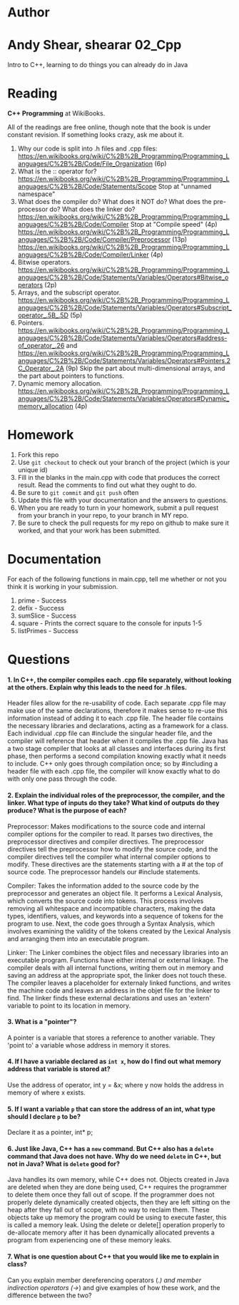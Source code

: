 Author
==========
Andy Shear, shearar
02_Cpp
======

Intro to C++, learning to do things you can already do in Java

Reading
=======

**C++ Programming** at WikiBooks.

All of the readings are free online, though note that the book is under constant revision. If something looks crazy, ask me about it.

1. Why our code is split into .h files and .cpp files: https://en.wikibooks.org/wiki/C%2B%2B_Programming/Programming_Languages/C%2B%2B/Code/File_Organization (6p)
2. What is the :: operator for? https://en.wikibooks.org/wiki/C%2B%2B_Programming/Programming_Languages/C%2B%2B/Code/Statements/Scope Stop at "unnamed namespace"
3. What does the compiler do? What does it NOT do? What does the pre-processor do? What does the linker do? https://en.wikibooks.org/wiki/C%2B%2B_Programming/Programming_Languages/C%2B%2B/Code/Compiler Stop at "Compile speed" (4p) https://en.wikibooks.org/wiki/C%2B%2B_Programming/Programming_Languages/C%2B%2B/Code/Compiler/Preprocessor (13p) https://en.wikibooks.org/wiki/C%2B%2B_Programming/Programming_Languages/C%2B%2B/Code/Compiler/Linker (4p)
4. Bitwise operators. https://en.wikibooks.org/wiki/C%2B%2B_Programming/Programming_Languages/C%2B%2B/Code/Statements/Variables/Operators#Bitwise_operators (2p)
5. Arrays, and the subscript operator. https://en.wikibooks.org/wiki/C%2B%2B_Programming/Programming_Languages/C%2B%2B/Code/Statements/Variables/Operators#Subscript_operator_.5B_.5D (5p)
6. Pointers. https://en.wikibooks.org/wiki/C%2B%2B_Programming/Programming_Languages/C%2B%2B/Code/Statements/Variables/Operators#address-of_operator_.26 and https://en.wikibooks.org/wiki/C%2B%2B_Programming/Programming_Languages/C%2B%2B/Code/Statements/Variables/Operators#Pointers.2C_Operator_.2A (9p) Skip the part about multi-dimensional arrays, and the part about pointers to functions.
7. Dynamic memory allocation. https://en.wikibooks.org/wiki/C%2B%2B_Programming/Programming_Languages/C%2B%2B/Code/Statements/Variables/Operators#Dynamic_memory_allocation (4p)

Homework
========

1. Fork this repo
2. Use `git checkout` to check out your branch of the project (which is your unique id)
3. Fill in the blanks in the main.cpp with code that produces the correct result. Read the comments to find out what they ought to do.
4. Be sure to `git commit` and `git push` often
5. Update this file with your documentation and the answers to questions.
6. When you are ready to turn in your homework, submit a pull request from your branch in your repo, to your branch in MY repo.
7. Be sure to check the pull requests for my repo on github to make sure it worked, and that your work has been submitted.

Documentation
=========

For each of the following functions in main.cpp, tell me whether or not you think it is working in your submission.

1. prime - Success
2. defix - Success
3. sumSlice - Success
4. square - Prints the correct square to the console for inputs 1-5
5. listPrimes - Success

Questions
=======

#### 1. In C++, the compiler compiles each .cpp file separately, without looking at the others. Explain why this leads to the need for .h files.

Header files allow for the re-usability of code.  Each separate .cpp file may make use of the same declarations, therefore it makes sense to re-use this information instead of adding it to each .cpp file.  The header file contains the necessary libraries and declarations, acting as a framework for a class.   Each individual .cpp file can #include the singular header file, and the compiler will reference that header when it compiles the .cpp file.  Java has a two stage compiler that looks at all classes and interfaces during its first phase, then performs a second compilation knowing exactly what it needs to include.  C++ only goes through compilation once; so by #including a header file with each .cpp file, the compiler will know exactly what to do with only one pass through the code.

#### 2. Explain the individual roles of the preprocessor, the compiler, and the linker. What type of inputs do they take? What kind of outputs do they produce? What is the purpose of each?

Preprocessor: Makes modifications to the source code and internal compiler options for the compiler to read.  It parses two directives, the preprocessor directives and compiler directives.  The preprocessor directives tell the preprocessor how to modify the source code, and the compiler directives tell the compiler what internal compiler options to modify.  These directives are the statements starting with a # at the top of source code.  The preprocessor handels our #include statements.

Compiler: Takes the information added to the source code by the preprocessor and generates an object file.  It performs a Lexical Analysis, which converts the source code into tokens.  This process involves removing all whitespace and incompatible characters, making the data types, identifiers, values, and keywords into a sequence of tokens for the program to use.  Next, the code goes through a Syntax Analysis, which involves examining the validity of the tokens created by the Lexical Analysis and arranging them into an executable program.

Linker:  The Linker combines the object files and necessary libraries into an executable program.  Functions have either internal or external linkage.  The compiler deals with all internal functions, writing them out in memory and saving an address at the appropriate spot, the linker does not touch these.  The compiler leaves a placeholder for externaly linked functions, and writes the machine code and leaves an address in the objet file for the linker to find.  The linker finds these external declarations and uses an 'extern' variable to point to its location in memory.

#### 3. What is a "pointer"?

A pointer is a variable that stores a reference to another variable.  They 'point to' a variable whose address in memory it stores.

#### 4. If I have a variable declared as `int x`, how do I find out what memory address that variable is stored at?

Use the address of operator, int y = &x; where y now holds the address in memory of where x exists.

#### 5. If I want a variable `p` that can store the address of an int, what type should I declare `p` to be?

Declare it as a pointer, int* p;

#### 6. Just like Java, C++ has a `new` command. But C++ also has a `delete` command that Java does not have. Why do we need `delete` in C++, but not in Java? What is `delete` good for?

Java handles its own memory, while C++ does not.  Objects created in Java are deleted when they are done being used, C++ requires the programmer to delete them once they fall out of scope.  If the programmer does not properly delete dynamically created objects, then they are left sitting on the heap after they fall out of scope, with no way to reclaim them.  These objects take up memory the program could be using to execute faster, this is called a memory leak.  Using the delete or delete[] operation properly to de-allocate memory after it has been dynamically allocated prevents a program from experiencing one of these memory leaks.

#### 7. What is one question about C++ that you would like me to explain in class?

Can you explain member dereferencing operators (.*) and member indirection operators (->*) and give examples of how these work, and the difference between the two?